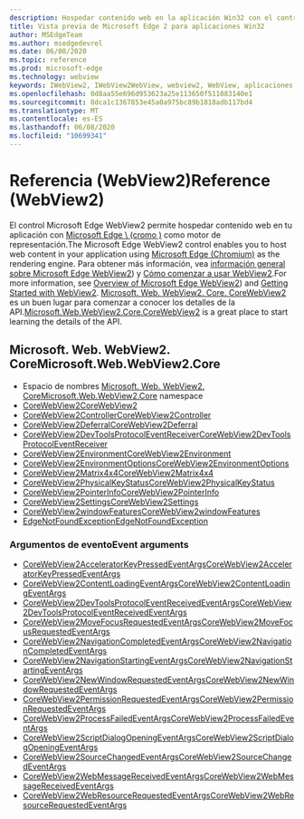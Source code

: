 ```yaml
---
description: Hospedar contenido web en la aplicación Win32 con el control de WebView 2 de Microsoft Edge
title: Vista previa de Microsoft Edge 2 para aplicaciones Win32
author: MSEdgeTeam
ms.author: msedgedevrel
ms.date: 06/08/2020
ms.topic: reference
ms.prod: microsoft-edge
ms.technology: webview
keywords: IWebView2, IWebView2WebView, webview2, WebView, aplicaciones Win32, Win32, Edge, ICoreWebView2, ICoreWebView2Controller, control de explorador, HTML Edge
ms.openlocfilehash: 0d8aa55e696d953623a25e113650f511083140e1
ms.sourcegitcommit: 8dca1c1367853e45a0a975bc89b1818adb117bd4
ms.translationtype: MT
ms.contentlocale: es-ES
ms.lasthandoff: 06/08/2020
ms.locfileid: "10699341"
---
```

# <span data-ttu-id="455a5-104">Referencia (WebView2)</span><span class="sxs-lookup"><span data-stu-id="455a5-104">Reference (WebView2)</span></span>  

<span data-ttu-id="455a5-105">El control Microsoft Edge WebView2 permite hospedar contenido web en tu aplicación con [Microsoft Edge \ (cromo \)](https://www.microsoftedgeinsider.com) como motor de representación.</span><span class="sxs-lookup"><span data-stu-id="455a5-105">The Microsoft Edge WebView2 control enables you to host web content in your application using [Microsoft Edge \(Chromium\)](https://www.microsoftedgeinsider.com) as the rendering engine.</span></span>  <span data-ttu-id="455a5-106">Para obtener más información, vea [información general sobre Microsoft Edge WebView2](../../index.md)) y [Cómo comenzar a usar WebView2](../../gettingstarted/win32.md).</span><span class="sxs-lookup"><span data-stu-id="455a5-106">For more information, see [Overview of Microsoft Edge WebView2](../../index.md)) and [Getting Started with WebView2](../../gettingstarted/win32.md).</span></span>  <span data-ttu-id="455a5-107">[Microsoft. Web. WebView2. Core. CoreWebView2](0-9-538/microsoft-web-webview2-core-corewebview2.md) es un buen lugar para comenzar a conocer los detalles de la API.</span><span class="sxs-lookup"><span data-stu-id="455a5-107">[Microsoft.Web.WebView2.Core.CoreWebView2](0-9-538/microsoft-web-webview2-core-corewebview2.md) is a great place to start learning the details of the API.</span></span>  

## <span data-ttu-id="455a5-108">Microsoft. Web. WebView2. Core</span><span class="sxs-lookup"><span data-stu-id="455a5-108">Microsoft.Web.WebView2.Core</span></span>
*   <span data-ttu-id="455a5-109">Espacio de nombres [Microsoft. Web. WebView2. Core](0-9-538/namespace-microsoft-web-webview2-core.md)</span><span class="sxs-lookup"><span data-stu-id="455a5-109">[Microsoft.Web.WebView2.Core](0-9-538/namespace-microsoft-web-webview2-core.md) namespace</span></span>
*   [<span data-ttu-id="455a5-110">CoreWebView2</span><span class="sxs-lookup"><span data-stu-id="455a5-110">CoreWebView2</span></span>](0-9-538/microsoft-web-webview2-core-corewebview2.md)
*   [<span data-ttu-id="455a5-111">CoreWebView2Controller</span><span class="sxs-lookup"><span data-stu-id="455a5-111">CoreWebView2Controller</span></span>](0-9-538/microsoft-web-webview2-core-corewebview2controller.md)
*   [<span data-ttu-id="455a5-112">CoreWebView2Deferral</span><span class="sxs-lookup"><span data-stu-id="455a5-112">CoreWebView2Deferral</span></span>](0-9-538/microsoft-web-webview2-core-corewebview2deferral.md)
*   [<span data-ttu-id="455a5-113">CoreWebView2DevToolsProtocolEventReceiver</span><span class="sxs-lookup"><span data-stu-id="455a5-113">CoreWebView2DevToolsProtocolEventReceiver</span></span>](0-9-538/microsoft-web-webview2-core-corewebview2devtoolsprotocoleventreceiver.md)
*   [<span data-ttu-id="455a5-114">CoreWebView2Environment</span><span class="sxs-lookup"><span data-stu-id="455a5-114">CoreWebView2Environment</span></span>](0-9-538/microsoft-web-webview2-core-corewebview2environment.md)
*   [<span data-ttu-id="455a5-115">CoreWebView2EnvironmentOptions</span><span class="sxs-lookup"><span data-stu-id="455a5-115">CoreWebView2EnvironmentOptions</span></span>](0-9-538/microsoft-web-webview2-core-corewebview2environmentoptions.md)
*   [<span data-ttu-id="455a5-116">CoreWebView2Matrix4x4</span><span class="sxs-lookup"><span data-stu-id="455a5-116">CoreWebView2Matrix4x4</span></span>](0-9-538/microsoft-web-webview2-core-corewebview2matrix4x4.md)
*   [<span data-ttu-id="455a5-117">CoreWebView2PhysicalKeyStatus</span><span class="sxs-lookup"><span data-stu-id="455a5-117">CoreWebView2PhysicalKeyStatus</span></span>](0-9-538/microsoft-web-webview2-core-corewebview2physicalkeystatus.md)
*   [<span data-ttu-id="455a5-118">CoreWebView2PointerInfo</span><span class="sxs-lookup"><span data-stu-id="455a5-118">CoreWebView2PointerInfo</span></span>](0-9-538/microsoft-web-webview2-core-corewebview2pointerinfo.md)
*   [<span data-ttu-id="455a5-119">CoreWebView2Settings</span><span class="sxs-lookup"><span data-stu-id="455a5-119">CoreWebView2Settings</span></span>](0-9-538/microsoft-web-webview2-core-corewebview2settings.md)
*   [<span data-ttu-id="455a5-120">CoreWebView2windowFeatures</span><span class="sxs-lookup"><span data-stu-id="455a5-120">CoreWebView2windowFeatures</span></span>](0-9-538/microsoft-web-webview2-core-corewebview2windowfeatures.md)
*   [<span data-ttu-id="455a5-121">EdgeNotFoundException</span><span class="sxs-lookup"><span data-stu-id="455a5-121">EdgeNotFoundException</span></span>](0-9-538/microsoft-web-webview2-core-edgenotfoundexception.md)

### <span data-ttu-id="455a5-122">Argumentos de evento</span><span class="sxs-lookup"><span data-stu-id="455a5-122">Event arguments</span></span>

*   [<span data-ttu-id="455a5-123">CoreWebView2AcceleratorKeyPressedEventArgs</span><span class="sxs-lookup"><span data-stu-id="455a5-123">CoreWebView2AcceleratorKeyPressedEventArgs</span></span>](0-9-538/microsoft-web-webview2-core-corewebview2acceleratorkeypressedeventargs.md)
*   [<span data-ttu-id="455a5-124">CoreWebView2ContentLoadingEventArgs</span><span class="sxs-lookup"><span data-stu-id="455a5-124">CoreWebView2ContentLoadingEventArgs</span></span>](0-9-538/microsoft-web-webview2-core-corewebview2contentloadingeventargs.md)
*   [<span data-ttu-id="455a5-125">CoreWebView2DevToolsProtocolEventReceivedEventArgs</span><span class="sxs-lookup"><span data-stu-id="455a5-125">CoreWebView2DevToolsProtocolEventReceivedEventArgs</span></span>](0-9-538/microsoft-web-webview2-core-corewebview2devtoolsprotocoleventreceivedeventargs.md)
*   [<span data-ttu-id="455a5-126">CoreWebView2MoveFocusRequestedEventArgs</span><span class="sxs-lookup"><span data-stu-id="455a5-126">CoreWebView2MoveFocusRequestedEventArgs</span></span>](0-9-538/microsoft-web-webview2-core-corewebview2movefocusrequestedeventargs.md)
*   [<span data-ttu-id="455a5-127">CoreWebView2NavigationCompletedEventArgs</span><span class="sxs-lookup"><span data-stu-id="455a5-127">CoreWebView2NavigationCompletedEventArgs</span></span>](0-9-538/microsoft-web-webview2-core-corewebview2navigationcompletedeventargs.md)
*   [<span data-ttu-id="455a5-128">CoreWebView2NavigationStartingEventArgs</span><span class="sxs-lookup"><span data-stu-id="455a5-128">CoreWebView2NavigationStartingEventArgs</span></span>](0-9-538/microsoft-web-webview2-core-corewebview2navigationstartingeventargs.md)
*   [<span data-ttu-id="455a5-129">CoreWebView2NewWindowRequestedEventArgs</span><span class="sxs-lookup"><span data-stu-id="455a5-129">CoreWebView2NewWindowRequestedEventArgs</span></span>](0-9-538/microsoft-web-webview2-core-corewebview2newwindowrequestedeventargs.md)
*   [<span data-ttu-id="455a5-130">CoreWebView2PermissionRequestedEventArgs</span><span class="sxs-lookup"><span data-stu-id="455a5-130">CoreWebView2PermissionRequestedEventArgs</span></span>](0-9-538/microsoft-web-webview2-core-corewebview2permissionrequestedeventargs.md)
*   [<span data-ttu-id="455a5-131">CoreWebView2ProcessFailedEventArgs</span><span class="sxs-lookup"><span data-stu-id="455a5-131">CoreWebView2ProcessFailedEventArgs</span></span>](0-9-538/microsoft-web-webview2-core-corewebview2processfailedeventargs.md)
*   [<span data-ttu-id="455a5-132">CoreWebView2ScriptDialogOpeningEventArgs</span><span class="sxs-lookup"><span data-stu-id="455a5-132">CoreWebView2ScriptDialogOpeningEventArgs</span></span>](0-9-538/microsoft-web-webview2-core-corewebview2scriptdialogopeningeventargs.md)
*   [<span data-ttu-id="455a5-133">CoreWebView2SourceChangedEventArgs</span><span class="sxs-lookup"><span data-stu-id="455a5-133">CoreWebView2SourceChangedEventArgs</span></span>](0-9-538/microsoft-web-webview2-core-corewebview2sourcechangedeventargs.md)
*   [<span data-ttu-id="455a5-134">CoreWebView2WebMessageReceivedEventArgs</span><span class="sxs-lookup"><span data-stu-id="455a5-134">CoreWebView2WebMessageReceivedEventArgs</span></span>](0-9-538/microsoft-web-webview2-core-corewebview2webmessagereceivedeventargs.md)
*   [<span data-ttu-id="455a5-135">CoreWebView2WebResourceRequestedEventArgs</span><span class="sxs-lookup"><span data-stu-id="455a5-135">CoreWebView2WebResourceRequestedEventArgs</span></span>](0-9-538/microsoft-web-webview2-core-corewebview2webresourcerequestedeventargs.md)
